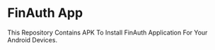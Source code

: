 # FinAuth App
This Repository Contains APK To Install FinAuth Application For Your Android Devices.
